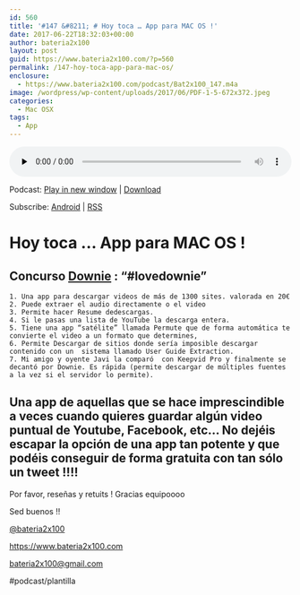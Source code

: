 ```yaml
---
id: 560
title: '#147 &#8211; # Hoy toca … App para MAC OS !'
date: 2017-06-22T18:32:03+00:00
author: bateria2x100
layout: post
guid: https://www.bateria2x100.com/?p=560
permalink: /147-hoy-toca-app-para-mac-os/
enclosure:
  - https://www.bateria2x100.com/podcast/Bat2x100_147.m4a
image: /wordpress/wp-content/uploads/2017/06/PDF-1-5-672x372.jpeg
categories:
  - Mac OSX
tags:
  - App
---
```

<div class="powerpress_player" id="powerpress_player_5996">
  <audio class="wp-audio-shortcode" id="audio-560-149" preload="none" style="width: 100%;" controls="controls"><source type="audio/mpeg" src="https://www.bateria2x100.com/podcast/Bat2x100_147.m4a?_=149" /><a href="https://www.bateria2x100.com/podcast/Bat2x100_147.m4a">https://www.bateria2x100.com/podcast/Bat2x100_147.m4a</a></audio>
</div>

<p class="powerpress_links powerpress_links_m4a">
  Podcast: <a href="https://www.bateria2x100.com/podcast/Bat2x100_147.m4a" class="powerpress_link_pinw" target="_blank" title="Play in new window" onclick="return powerpress_pinw('https://www.bateria2x100.com/?powerpress_pinw=560-podcast');" rel="nofollow">Play in new window</a> | <a href="https://www.bateria2x100.com/podcast/Bat2x100_147.m4a" class="powerpress_link_d" title="Download" rel="nofollow" download="Bat2x100_147.m4a">Download</a>
</p>

<p class="powerpress_links powerpress_subscribe_links">
  Subscribe: <a href="https://subscribeonandroid.com/www.bateria2x100.com/feed/podcast/" class="powerpress_link_subscribe powerpress_link_subscribe_android" title="Subscribe on Android" rel="nofollow">Android</a> | <a href="https://www.bateria2x100.com/feed/podcast/" class="powerpress_link_subscribe powerpress_link_subscribe_rss" title="Subscribe via RSS" rel="nofollow">RSS</a>
</p>

# Hoy toca … App para MAC OS !

## Concurso [Downie](http://software.charliemonroe.net/downie.php) : “#lovedownie”

    1. Una app para descargar videos de más de 1300 sites. valorada en 20€
    2. Puede extraer el audio directamente o el video
    3. Permite hacer Resume dedescargas.
    4. Si le pasas una lista de YouTube la descarga entera.
    5. Tiene una app “satélite” llamada Permute que de forma automática te convierte el video a un formato que determines,
    6. Permite Descargar de sitios donde sería imposible descargar contenido con un  sistema llamado User Guide Extraction. 
    7. Mi amigo y oyente Javi la comparó  con Keepvid Pro y finalmente se decantó por Downie. Es rápida (permite descargar de múltiples fuentes a la vez si el servidor lo permite).
    

## Una app de aquellas que se hace imprescindible a veces cuando quieres guardar algún video puntual de Youtube, Facebook, etc… No dejéis escapar la opción de una app tan potente y que podéis conseguir de forma gratuita con tan sólo un tweet !!!!

Por favor, reseñas y retuits ! Gracias equipoooo

Sed buenos !!

[@bateria2x100](https://Twitter.com/bateria2x100)
  
<https://www.bateria2x100.com>
  
<bateria2x100@gmail.com>

#podcast/plantilla